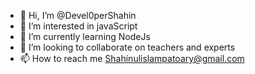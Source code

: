 - 👋 Hi, I’m @Devel0perShahin
- 👀 I’m interested in javaScript
- 🌱 I’m currently learning NodeJs
- 💞️ I’m looking to collaborate on teachers and experts
- 📫 How to reach me Shahinulislampatoary@gmail.com

<!---
Devel0perShahin/Devel0perShahin is a ✨ special ✨ repository because its `README.md` (this file) appears on your GitHub profile.
You can click the Preview link to take a look at your changes.
--->
